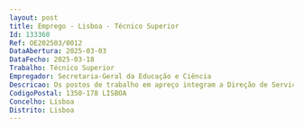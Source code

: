 ```yaml
--- 
layout: post
title: Emprego - Lisboa - Técnico Superior
Id: 133360
Ref: OE202503/0012
DataAbertura: 2025-03-03
DataFecho: 2025-03-18
Trabalho: Técnico Superior
Empregador: Secretaria-Geral da Educação e Ciência
Descricao: Os postos de trabalho em apreço integram a Direção de Serviços de Planeamento, de Informação e de Sistemas de Gestão da Secretaria Geral da Educação e Ciência, à qual compete nos termos do artigo 2.º da Portaria 150 2012, de 16 de maio, e sem prejuízo das competências próprias dos serviços do Ministério da Educação, Ciência e Inovação (MECI)   Apoiar na identificação e definição de medidas tendentes a manter e aperfeiçoar o sistema de planeamento e de gestão estratégica da SG e promover, de forma permanente e sistemática, a inovação, a modernização e a política de qualidade no MEC, assegurando a articulação com as entidades com competências interministeriais nessas áreas   Elaborar, em articulação com as restantes unidades orgânicas da SG, o plano de gestão de riscos e o respetivo relatório de execução   Assegurar o funcionamento de sistema integrado de gestão da SG, designadamente através da definição, em articulação com as restantes unidades orgânicas da SG, de indicadores de gestão, garantindo a sua monitorização periódica e a administração do sistema de informação de suporte   Implementar e coordenar a aplicação de normas sobre condições ambientais, de segurança e saúde no trabalho e de responsabilidade social na SG   Prestar apoio técnico, quando solicitado, a outros serviços e organismos do MEC na aplicação de metodologias de gestão já implementadas na SG   Assegurar as atividades do MEC, no âmbito da informação, da comunicação, das relações públicas e do protocolo   Desenvolver estratégias de comunicação multimédia online e criar modelos comunicacionais e publicações em formato digital   Assegurar a manutenção e a permanente atualização do sítio da SG.
CodigoPostal: 1350-178 LISBOA
Concelho: Lisboa
Distrito: Lisboa
--- 
```

